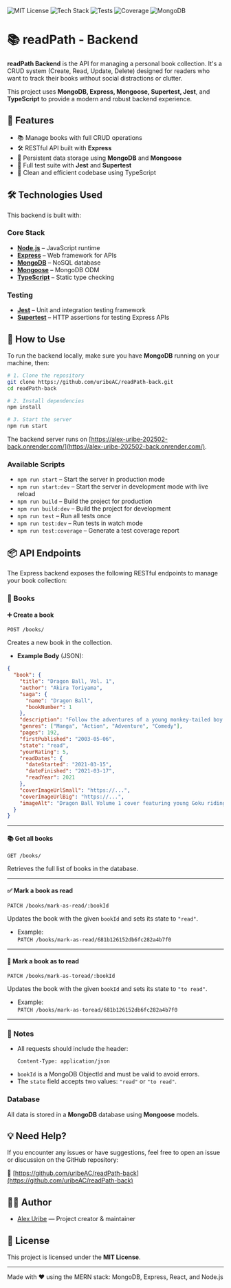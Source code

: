 ![MIT License](https://img.shields.io/badge/license-MIT-green)
![Tech Stack](https://img.shields.io/badge/stack-MERN-blue)
![Tests](https://img.shields.io/badge/tests-passing-brightgreen)
![Coverage](https://img.shields.io/badge/coverage-100%25-success)
![MongoDB](https://img.shields.io/badge/database-MongoDB-brightgreen)

# 📚 readPath - Backend

**readPath Backend** is the API for managing a personal book collection. It's a CRUD system (Create, Read, Update, Delete) designed for readers who want to track their books without social distractions or clutter.

This project uses **MongoDB, Express, Mongoose, Supertest, Jest**, and **TypeScript** to provide a modern and robust backend experience.

## 🧩 Features

- 📚 Manage books with full CRUD operations
- 🛠️ RESTful API built with **Express**
- 💾 Persistent data storage using **MongoDB** and **Mongoose**
- 🧪 Full test suite with **Jest** and **Supertest**
- 🚀 Clean and efficient codebase using TypeScript

## 🛠️ Technologies Used

This backend is built with:

### Core Stack

- **[Node.js](https://nodejs.org/)** – JavaScript runtime
- **[Express](https://expressjs.com/)** – Web framework for APIs
- **[MongoDB](https://www.mongodb.com/)** – NoSQL database
- **[Mongoose](https://mongoosejs.com/)** – MongoDB ODM
- **[TypeScript](https://www.typescriptlang.org/)** – Static type checking

### Testing

- **[Jest](https://jestjs.io/)** – Unit and integration testing framework
- **[Supertest](https://github.com/visionmedia/supertest)** – HTTP assertions for testing Express APIs

## 🚀 How to Use

To run the backend locally, make sure you have **MongoDB** running on your machine, then:

```bash
# 1. Clone the repository
git clone https://github.com/uribeAC/readPath-back.git
cd readPath-back

# 2. Install dependencies
npm install

# 3. Start the server
npm run start
```

The backend server runs on [https://alex-uribe-202502-back.onrender.com/](https://alex-uribe-202502-back.onrender.com/).

### Available Scripts

- `npm run start` – Start the server in production mode
- `npm run start:dev` – Start the server in development mode with live reload
- `npm run build` – Build the project for production
- `npm run build:dev` – Build the project for development
- `npm run test` – Run all tests once
- `npm run test:dev` – Run tests in watch mode
- `npm run test:coverage` – Generate a test coverage report

## 📦 API Endpoints

The Express backend exposes the following RESTful endpoints to manage your book collection:

### 📘 Books

#### ➕ Create a book

`POST /books/`

Creates a new book in the collection.

- **Example Body** (JSON):

```json
{
  "book": {
    "title": "Dragon Ball, Vol. 1",
    "author": "Akira Toriyama",
    "saga": {
      "name": "Dragon Ball",
      "bookNumber": 1
    },
    "description": "Follow the adventures of a young monkey-tailed boy named Goku...",
    "genres": ["Manga", "Action", "Adventure", "Comedy"],
    "pages": 192,
    "firstPublished": "2003-05-06",
    "state": "read",
    "yourRating": 5,
    "readDates": {
      "dateStarted": "2021-03-15",
      "dateFinished": "2021-03-17",
      "readYear": 2021
    },
    "coverImageUrlSmall": "https://...",
    "coverImageUrlBig": "https://...",
    "imageAlt": "Dragon Ball Volume 1 cover featuring young Goku riding a cloud"
  }
}
```

---

#### 📚 Get all books

`GET /books/`

Retrieves the full list of books in the database.

---

#### ✅ Mark a book as **read**

`PATCH /books/mark-as-read/:bookId`

Updates the book with the given `bookId` and sets its state to `"read"`.

- Example:  
  `PATCH /books/mark-as-read/681b126152db6fc282a4b7f0`

---

#### 📌 Mark a book as **to read**

`PATCH /books/mark-as-toread/:bookId`

Updates the book with the given `bookId` and sets its state to `"to read"`.

- Example:  
  `PATCH /books/mark-as-toread/681b126152db6fc282a4b7f0`

---

### 🧠 Notes

- All requests should include the header:
  ```
  Content-Type: application/json
  ```
- `bookId` is a MongoDB ObjectId and must be valid to avoid errors.
- The `state` field accepts two values: `"read"` or `"to read"`.

### Database

All data is stored in a **MongoDB** database using **Mongoose** models.

## 💡 Need Help?

If you encounter any issues or have suggestions, feel free to open an issue or discussion on the GitHub repository:

🔗 [https://github.com/uribeAC/readPath-back](https://github.com/uribeAC/readPath-back)

## 👨‍💻 Author

- [Alex Uribe](https://github.com/uribeAC) — Project creator & maintainer

## 📄 License

This project is licensed under the **MIT License**.

---

Made with ❤️ using the MERN stack: MongoDB, Express, React, and Node.js
